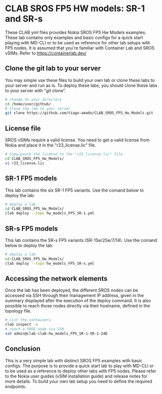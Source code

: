 
# CLAB SROS FP5 HW models: SR-1 and SR-s

These CLAB yml files provides Nokia SROS FP5 Hw Models examples.
These lab contains only examples and basic configs for a quick start playing with MD-CLI or to be used as reference for other lab setups with FP5 nodes.
It is assumed that you're familiar with Container Lab and SROS vSIMs. Refer to https://containerlab.dev/


## Clone the git lab to your server

You may simple use these files to build your own lab or clone these labs to your server and run as is. 
To deploy these labs, you should clone these labs to your server with "git clone".

```bash
# change to your directory
cd /home/user/github/
# Clone the lab to your server
git clone https://github.com/tiago-amado/CLAB_SROS_FP5_Hw_Models.git
```


## License file

SROS vSIMs require a valid license. You need to get a valid license from Nokia and place it in the "r23_license.lic" file.
```bash
# Copy/paste the license to the "r23_license.lic" file
cd CLAB_SROS_FP5_Hw_Models/
vi r23_license.lic
```


## SR-1 FP5 models

This lab contains the six SR-1 FP5 variants. Use the comand below to deploy the lab:


```bash
# deploy a lab
cd CLAB_SROS_FP5_Hw_Models/
clab deploy --topo hw_models_FP5_SR-1.yml
```



## SR-s FP5 models

This lab contains the SR-s FP5 variants (SR-1Se/2Se/7/14). Use the comand below to deploy the lab:

```bash
# deploy a lab
cd CLAB_SROS_FP5_Hw_Models/
clab deploy --topo hw_models_FP5_SR-s.yml
```

## Accessing the network elements

Once the lab has been deployed, the different SROS nodes can be accessed via SSH through their management IP address, given in the summary displayed after the execution of the deploy command. 
It is also possible to reach those nodes directly via their hostname, defined in the topology file. 

```bash
# List the containers
clab inspect -a
# reach a SROS node via SSH
ssh admin@clab-clab-hw_models_FP5_SR-1-SR-1-24D
```

## Conclusion

This is a very simple lab with distinct SROS FP5 examples with basic configs.
The purpose is to provide a quick start lab to play with MD-CLI or to be used as a reference to deploy other labs with FP5 nodes.
Please refer to the Nokia user guides (vSIM installation guide) and release notes for more details.
To build your own lab setup you need to define the required endpoints.

